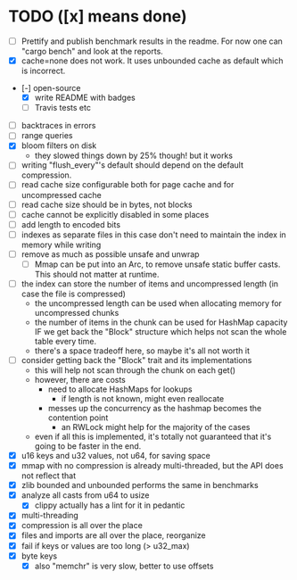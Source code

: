 # TODO ([x] means done)
- [ ] Prettify and publish benchmark results in the readme. For now one can "cargo bench" and look at the reports.
- [x] cache=none does not work. It uses unbounded cache as default which is incorrect.
- [-] open-source
  - [x] write README with badges
  - [ ] Travis tests etc
- [ ] backtraces in errors
- [ ] range queries
- [x] bloom filters on disk
  - they slowed things down by 25% though! but it works
- [ ] writing "flush_every"'s default should depend on the default compression.
- [ ] read cache size configurable both for page cache and for uncompressed cache
- [ ] read cache size should be in bytes, not blocks
- [ ] cache cannot be explicitly disabled in some places
- [ ] add length to encoded bits
- [ ] indexes as separate files
  in this case don't need to maintain the index in memory while writing
- [ ] remove as much as possible unsafe and unwrap
  - [ ] Mmap can be put into an Arc, to remove unsafe static buffer casts. This should not matter at runtime.
- [ ] the index can store the number of items and uncompressed length (in case the file is compressed)
  - the uncompressed length can be used when allocating memory for uncompressed chunks
  - the number of items in the chunk can be used for HashMap capacity IF we get back the "Block" structure which helps not scan the whole table every time.
  - there's a space tradeoff here, so maybe it's all not worth it
- [ ] consider getting back the "Block" trait and its implementations
  - this will help not scan through the chunk on each get()
  - however, there are costs
    - need to allocate HashMaps for lookups
      - if length is not known, might even reallocate
    - messes up the concurrency as the hashmap becomes the contention point
      - an RWLock might help for the majority of the cases
  - even if all this is implemented, it's totally not guaranteed that it's going to be faster in the end.
- [x] u16 keys and u32 values, not u64, for saving space
- [x] mmap with no compression is already multi-threaded, but the API does not
  reflect that
- [x] zlib bounded and unbounded performs the same in benchmarks
- [x] analyze all casts from u64 to usize
  - [x] clippy actually has a lint for it in pedantic
- [x] multi-threading
- [x] compression is all over the place
- [x] files and imports are all over the place, reorganize
- [x] fail if keys or values are too long (> u32_max)
- [x] byte keys
  - [x] also "memchr" is very slow, better to use offsets
